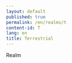 ```yaml
---
layout: default
published: true
permalink: /en/realms/t
content-id: T
lang: en
title: Terrestrial
---
```


Realm
